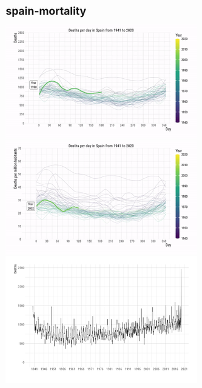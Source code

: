 # spain-mortality

![](media/absolute/output.gif)
![](media/per_capita/output.gif)
![](media/evolution.png)
